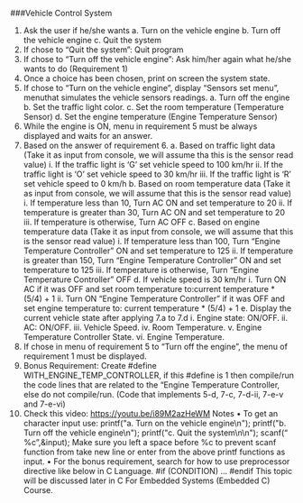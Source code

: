 ###Vehicle Control System
1. Ask the user if he/she wants
a. Turn on the vehicle engine
b. Turn off the vehicle engine
c. Quit the system
2. If chose to “Quit the system”: Quit program
3. If chose to “Turn off the vehicle engine”: Ask him/her again what he/she wants to
do (Requirement 1)
4. Once a choice has been chosen, print on screen the system state.
5. If chose to “Turn on the vehicle engine”, display “Sensors set menu”, menuthat
simulates the vehicle sensors readings.
a. Turn off the engine
b. Set the traffic light color.
c. Set the room temperature (Temperature Sensor)
d. Set the engine temperature (Engine Temperature Sensor)
6. While the engine is ON, menu in requirement 5 must be always displayed and
waits for an answer.
7. Based on the answer of requirement 6.
a. Based on traffic light data (Take it as input from console, we will assume tha
this is the sensor read value)
i. If the traffic light is ‘G’ set vehicle speed to 100 km/hr
ii. If the traffic light is ‘O’ set vehicle speed to 30 km/hr
iii. If the traffic light is ‘R’ set vehicle speed to 0 km/h
b. Based on room temperature data (Take it as input from console, we will assume
that this is the sensor read value)
i. If temperature less than 10, Turn AC ON and set
temperature to 20
ii. If temperature is greater than 30, Turn AC ON and set
temperature to 20
iii. If temperature is otherwise, Turn AC OFF
c. Based on engine temperature data (Take it as input from console, we will
assume that this is the sensor read value)
i. If temperature less than 100, Turn “Engine Temperature
Controller” ON and set temperature to 125
ii. If temperature is greater than 150, Turn “Engine Temperature
Controller” ON and set temperature to 125
iii. If temperature is otherwise, Turn “Engine Temperature
Controller” OFF
d. If vehicle speed is 30 km/hr
i. Turn ON AC if it was OFF and set room temperature to:current
temperature * (5/4) + 1
ii. Turn ON “Engine Temperature Controller” if it was OFF and set engine
temperature to: current temperature * (5/4) + 1
e. Display the current vehicle state after applying 7.a to 7.d
i. Engine state: ON/OFF.
ii. AC: ON/OFF.
iii. Vehicle Speed.
iv. Room Temperature.
v. Engine Temperature Controller State.
vi. Engine Temperature.
8. If chose in menu of requirement 5 to “Turn off the engine”, the menu of
requirement 1 must be displayed.
9. Bonus Requirement: Create #define WITH_ENGINE_TEMP_CONTROLLER, if this
#define is 1 then compile/run the code lines that are related to the “Engine
Temperature Controller, else do not compile/run. (Code that implements 5-d, 7-c,
7-d-ii, 7-e-v and 7-e-vi)
10. Check this video: https://youtu.be/i89M2azHeWM
Notes
• To get an character input use:
printf("a. Turn on the vehicle engine\n");
printf("b. Turn off the vehicle engine\n");
printf("c. Quit the system\n\n");
scanf(“ %c”,&input);
Make sure you left a space before %c to prevent scanf function from take new line or
enter from the above printf functions as input.
• For the bonus requirement, search for how to use preprocessor directive like below in
C Language.
#if (CONDITION)
…
#endif
This topic will be discussed later in C For Embedded Systems (Embedded C) Course.
